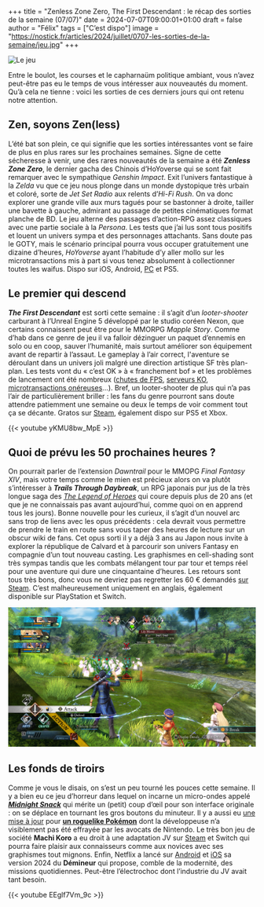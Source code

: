 +++
title = "Zenless Zone Zero, The First Descendant : le récap des sorties de la semaine (07/07)"
date = 2024-07-07T09:00:01+01:00
draft = false
author = "Félix"
tags = ["C’est dispo"]
image = "https://nostick.fr/articles/2024/juillet/0707-les-sorties-de-la-semaine/jeu.jpg"
+++

![Le jeu ](gacha.PNG "Le gacha de l’été est déjà dans les bacs.")

Entre le boulot, les courses et le capharnaüm politique ambiant, vous n’avez peut-être pas eu le temps de vous intéresser aux nouveautés du moment. Qu’à cela ne tienne : voici les sorties de ces derniers jours qui ont retenu notre attention.

## Zen, soyons Zen(less)

L’été bat son plein, ce qui signifie que les sorties intéressantes vont se faire de plus en plus rares sur les prochaines semaines. Signe de cette sécheresse à venir, une des rares nouveautés de la semaine a été ***Zenless Zone Zero***, le dernier gacha des Chinois d’HoYoverse qui se sont fait remarquer avec le sympathique *Genshin Impact*. Exit l’univers fantastique à la *Zelda* vu que ce jeu nous plonge dans un monde dystopique très urbain et coloré, sorte de *Jet Set Radio* aux relents d’*Hi-Fi Rush*. On va donc explorer une grande ville aux murs tagués pour se bastonner à droite, tailler une bavette à gauche, admirant au passage de petites cinématiques format planche de BD. Le jeu alterne des passages d’action-RPG assez classiques avec une partie sociale à la *Persona*. Les tests que j’ai lus sont tous positifs et louent un univers sympa et des personnages attachants. Sans doute pas le GOTY, mais le scénario principal pourra vous occuper gratuitement une dizaine d’heures, *HoYoverse* ayant l’habitude d’y aller mollo sur les microtransactions mis à part si vous tenez absolument à collectionner toutes les waifus. Dispo sur iOS, Android, [PC](https://store.epicgames.com/fr-fr/p/zenless-zone-zero-c7c151) et PS5.

## Le premier qui descend

***The First Descendant*** est sorti cette semaine : il s’agit d’un *looter-shooter* carburant à l’Unreal Engine 5 développé par le studio coréen Nexon, que certains connaissent peut être pour le MMORPG *Mapple Story*. Comme d’hab dans ce genre de jeu il va falloir dézinguer un paquet d’ennemis en solo ou en coop, sauver l’humanité, mais surtout améliorer son équipement avant de repartir à l’assaut. Le gameplay à l’air correct, l'aventure se déroulant dans un univers joli malgré une direction artistique SF très plan-plan. Les tests vont du « c’est OK » à « franchement bof » et les problèmes de lancement ont été nombreux ([chutes de FPS](https://www.ign.com/articles/the-first-descendant-dev-offers-solution-for-frame-rate-drops-delete-and-reinstall-the-game), [serveurs KO](https://www.forbes.com/sites/paultassi/2024/07/03/the-first-descendant-servers-remain-offline-during-a-rough-day-two/), [microtransactions onéreuses](https://nostick.fr/articles/2024/juillet/0307-the-first-descendant-premier-micro-transactions/)…). Bref, un looter-shooter de plus qui n’a pas l’air de particulièrement briller : les fans du genre pourront sans doute attendre patiemment une semaine ou deux le temps de voir comment tout ça se décante. Gratos sur [Steam](https://store.steampowered.com/app/2074920/The_First_Descendant/), également dispo sur PS5 et Xbox.

{{< youtube yKMU8bw_MpE >}}

## Quoi de prévu les 50 prochaines heures ?

On pourrait parler de l’extension *Dawntrail* pour le MMOPG *Final Fantasy XIV*, mais votre temps comme le mien est précieux alors on va plutôt s’intéresser à ***Trails Through Daybreak***, un RPG japonais pur jus de la très longue saga des *[The Legend of Heroes](https://en.wikipedia.org/wiki/The_Legend_of_Heroes)* qui coure depuis plus de 20 ans (et que je ne connaissais pas avant aujourd’hui, comme quoi on en apprend tous les jours). Bonne nouvelle pour les curieux, il s’agit d’un nouvel arc sans trop de liens avec les opus précédents : cela devrait vous permettre de prendre le train en route sans vous taper des heures de lecture sur un obscur wiki de fans. Cet opus sorti il y a déjà 3 ans au Japon nous invite à explorer la république de Calvard et à parcourir son univers Fantasy en compagnie d’un tout nouveau casting. Les graphismes en cell-shading sont très sympas tandis que les combats mélangent tour par tour et temps réel pour une aventure qui dure une cinquantaine d’heures. Les retours sont tous très bons, donc vous ne devriez pas regretter les 60 € demandés [sur Steam](https://store.steampowered.com/app/2138610/The_Legend_of_Heroes_Trails_through_Daybreak/).  C’est malheureusement uniquement en anglais, également disponible sur PlayStation et Switch.

![Capture d’écran du jeu Trails Through Daybreak](jeu.jpg "Si ça c’est pas un RPG japonais, je ne m’y connais pas ma bonne dame.")

## Les fonds de tiroirs

Comme je vous le disais, on s’est un peu tourné les pouces cette semaine. Il y a bien eu ce jeu d’horreur dans lequel on incarne un micro-ondes appelé ***[Midnight Snack](https://jaime-hernandez.itch.io/midnight-snack)*** qui mérite un (petit) coup d’œil pour son interface originale : on se déplace en tournant les gros boutons du minuteur. Il y a aussi eu [une mise à jour](https://www.gamesradar.com/games/pokemon/this-popular-fan-made-pokemon-emerald-roguelike-is-getting-a-soft-sequel-today-with-gen-9-mons-multiplayer-and-more/) pour **[un roguelike Pokémon](https://github.com/Pokabbie/pokeemerald-rogue/releases)** dont la développeuse n’a visiblement pas été effrayée par les avocats de Nintendo. Le très bon jeu de société **Machi Koro** a eu droit à une adaptation JV sur [Steam](https://store.steampowered.com/app/1969860/MACHI_KORO_avec_tout_le_monde/#app_reviews_hash) et Switch qui pourra faire plaisir aux connaisseurs comme aux novices avec ses graphismes tout mignons. Enfin, Netflix a lancé sur [Android](https://play.google.com/store/apps/details?id=com.netflix.NGP.Minesweeper&hl=en_US&pli=1) et [iOS](https://apps.apple.com/fr/app/d%C3%A9mineur-netflix/id6451006817) sa version 2024 du **Démineur** qui propose, comble de la modernité, des missions quotidiennes. Peut-être l’électrochoc dont l’industrie du JV avait tant besoin.

{{< youtube EEglf7Vm_9c >}}